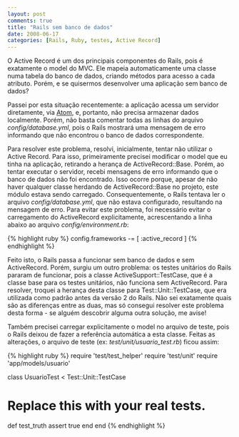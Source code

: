 ```yaml
---
layout: post
comments: true
title: "Rails sem banco de dados"
date: 2008-06-17
categories: [Rails, Ruby, testes, Active Record]
---
```

O Active Record é um dos principais componentes do Rails, pois é exatamente o model do MVC. Ele mapeia automaticamente uma classe numa tabela do banco de dados, criando métodos para acesso a cada atributo. Porém, e se quisermos desenvolver uma aplicação sem banco de dados?

Passei por esta situação recentemente: a aplicação acessa um servidor diretamente, via [Atom](http://atompub.org/), e, portanto, não precisa armazenar dados localmente. Porém, não basta comentar todas as linhas do arquivo _config/database.yml_, pois o Rails mostrará uma mensagem de erro informando que não encontrou o banco de dados correspondente.

Para resolver este problema, resolvi, inicialmente, tentar não utilizar o Active Record. Para isso, primeiramente precisei modificar o model que eu tinha na aplicação, retirando a herança de ActiveRecord::Base. Porém, ao tentar executar o servidor, recebi mensagens de erro informando que o banco de dados não foi encontrado. Isso ocorre porque, apesar de não haver qualquer classe herdando de ActiveRecord::Base no projeto, este módulo estava sendo carregado. Consequentemente, o Rails tentava ler o arquivo _config/database.yml_, que não estava configurado, resultando na mensagem de erro. Para evitar este problema, foi necessário evitar o carregamento do ActiveRecord explicitamente, acrescentando a linha abaixo ao arquivo _config/environment.rb_:

{% highlight ruby %}
config.frameworks -= [ :active_record ]
{% endhighlight  %}

Feito isto, o Rails passa a funcionar sem banco de dados e sem ActiveRecord. Porém, surgiu um outro problema: os testes unitários do Rails pararam de funcionar, pois a classe ActiveSupport::TestCase, que é a classe base para os testes unitários, não funciona sem ActiveRecord. Para resolver, troquei a herança desta classe para Test::Unit::TestCase, que era utilizada como padrão antes da versão 2 do Rails. Não sei exatamente quais são as diferenças entre as duas, mas só consegui resolver este problema desta forma - se alguém descobrir alguma outra solução, me avise!

Também precisei carregar explicitamente o model no arquivo de teste, pois o Rails deixou de fazer a referência automática a esta classe. Feitas as alterações, o arquivo de teste (ex: _test/unit/usuario_test.rb_) ficou assim:

{% highlight ruby %}
require 'test/test_helper'
require 'test/unit'
require 'app/models/usuario'

class UsuarioTest < Test::Unit::TestCase
  # Replace this with your real tests.
  def test_truth
    assert true
  end
end
{% endhighlight  %}
